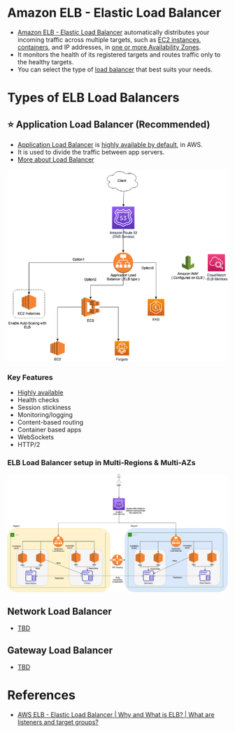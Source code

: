 
# Amazon ELB - Elastic Load Balancer
- [Amazon ELB - Elastic Load Balancer](https://docs.aws.amazon.com/elasticloadbalancing) automatically distributes your incoming traffic across multiple targets, such as [EC2 instances](../4_ComputeServices/EC2), [containers](../3_InfraAutomation/AmazonECS), and IP addresses, in [one or more Availability Zones](../AWS-Global-Architecture-Region-AZ.md). 
- It monitors the health of its registered targets and routes traffic only to the healthy targets. 
- You can select the type of [load balancer](https://docs.aws.amazon.com/elasticloadbalancing/latest/gateway/introduction.html) that best suits your needs.

# Types of ELB Load Balancers

## :star: Application Load Balancer (Recommended)
- [Application Load Balancer](https://aws.amazon.com/elasticloadbalancing/application-load-balancer/) is [highly available by default](../../1_HLDDesignComponents/0_SystemGlossaries/HighAvailability.md), in AWS. 
- It is used to divide the traffic between app servers.
- [More about Load Balancer](../../1_HLDDesignComponents/0_SystemGlossaries/LoadBalancer.md)

![img.png](assests/AWS_Application_Load_Balancer.drawio.png)

### Key Features
- [Highly available](../../1_HLDDesignComponents/0_SystemGlossaries/HighAvailability.md)
- Health checks
- Session stickiness
- Monitoring/logging
- Content-based routing
- Container based apps
- WebSockets
- HTTP/2

### ELB Load Balancer setup in Multi-Regions & Multi-AZs

![img.png](../0_AWSDesigns/DesignMultiRegionActiveActiveArchitectureOnAWS/AWS-AZ-Region-HA.drawio.png)

## Network Load Balancer
- [TBD](https://docs.aws.amazon.com/elasticloadbalancing/latest/network/introduction.html)

## Gateway Load Balancer
- [TBD](https://docs.aws.amazon.com/elasticloadbalancing/latest/gateway/introduction.html)

# References
- [AWS ELB - Elastic Load Balancer | Why and What is ELB? | What are listeners and target groups?](https://www.youtube.com/watch?v=fMgA3rE0aPY)